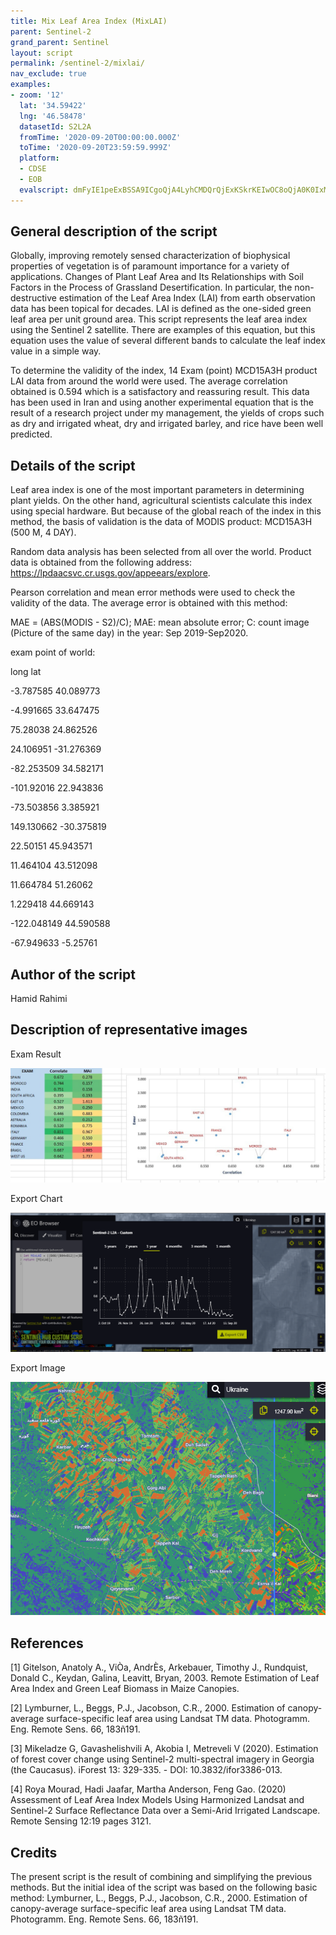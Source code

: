 ```yaml
---
title: Mix Leaf Area Index (MixLAI)
parent: Sentinel-2
grand_parent: Sentinel
layout: script
permalink: /sentinel-2/mixlai/
nav_exclude: true
examples:
- zoom: '12'
  lat: '34.59422'
  lng: '46.58478'
  datasetId: S2L2A
  fromTime: '2020-09-20T00:00:00.000Z'
  toTime: '2020-09-20T23:59:59.999Z'
  platform:
  - CDSE
  - EOB
  evalscript: dmFyIE1peExBSSA9ICgoQjA4LyhCMDQrQjExKSkrKEIwOC8oQjA0K0IxMikpKS8yLjA7IC8vIGNhbGN1bGF0ZSB0aGUgaW5kZXgKcmV0dXJuIFtNaXhMQUldCmlmIChNaXhMQUkgPCAwLjUpIHsKcmV0dXJuIFswLjMsIDAuMiwgMC43XSAKfQppZiAoTWl4TEFJIDwgMC43KSB7CnJldHVybiBbMC4yLCAwLjYsIDAuM10gCn0KaWYgKE1peExBSSA8IDEuNSkgewpyZXR1cm4gWzAuNSwgMC44LCAwLjJdIAp9CmVsc2UgewpyZXR1cm4gWzEsIDAuNCwgMF0gCn07Cg==
---
```


## General description of the script

Globally, improving remotely sensed characterization of biophysical properties of vegetation is of paramount importance for a variety of applications. Changes of Plant Leaf Area and Its Relationships with Soil Factors in the Process of Grassland Desertification. In particular, the non-destructive estimation of the Leaf Area Index (LAI) from earth observation data has been topical for decades. LAI is defined as the one-sided green leaf area per unit ground area. This script represents the leaf area index using the Sentinel 2 satellite. There are examples of this equation, but this equation uses the value of several different bands to calculate the leaf index value in a simple way.

To determine the validity of the index, 14 Exam (point) MCD15A3H product LAI data from around the world were used. The average correlation obtained is 0.594 which is a satisfactory and reassuring result. This data has been used in Iran and using another experimental equation that is the result of a research project under my management, the yields of crops such as dry and irrigated wheat, dry and irrigated barley, and rice have been well predicted.

## Details of the script

Leaf area index is one of the most important parameters in determining plant yields. On the other hand, agricultural scientists calculate this index using special hardware. But because of the global reach of the index in this method, the basis of validation is the data of MODIS product: MCD15A3H (500 M, 4 DAY).

Random data analysis has been selected from all over the world. Product data is obtained from the following address: https://lpdaacsvc.cr.usgs.gov/appeears/explore.

Pearson correlation and mean error methods were used to check the validity of the data. The average error is obtained with this method:

MAE = (ABS(MODIS - S2)/C); MAE: mean absolute error; C: count image (Picture of the same day) in the year: Sep 2019-Sep2020.

exam point of world:

long lat

-3.787585 40.089773

-4.991665 33.647475

75.28038 24.862526

24.106951 -31.276369

-82.253509 34.582171

-101.92016 22.943836

-73.503856 3.385921

149.130662 -30.375819

22.50151 45.943571

11.464104 43.512098

11.664784 51.26062

1.229418 44.669143

-122.048149 44.590588

-67.949633 -5.25761

## Author of the script

Hamid Rahimi

## Description of representative images

Exam Result

![Exam result](fig/exam_result.jpg)

Export Chart

![Export chart](fig/export_chart.jpg)

Export Image

![Export image](fig/export_image.jpg)

## References

[1] Gitelson, Anatoly A., ViÒa, AndrÈs, Arkebauer, Timothy J., Rundquist, Donald C., Keydan, Galina, Leavitt, Bryan, 2003. Remote Estimation of Leaf Area Index and Green Leaf Biomass in Maize Canopies.

[2] Lymburner, L., Beggs, P.J., Jacobson, C.R., 2000. Estimation of canopy-average surface-specific leaf area using Landsat TM data. Photogramm. Eng. Remote Sens. 66, 183ñ191.

[3] Mikeladze G, Gavashelishvili A, Akobia I, Metreveli V (2020). Estimation of forest cover change using Sentinel-2 multi-spectral imagery in Georgia (the Caucasus). iForest 13: 329-335. - DOI: 10.3832/ifor3386-013.

[4] Roya Mourad, Hadi Jaafar, Martha Anderson, Feng Gao. (2020) Assessment of Leaf Area Index Models Using Harmonized Landsat and Sentinel-2 Surface Reflectance Data over a Semi-Arid Irrigated Landscape. Remote Sensing 12:19 pages 3121.

## Credits

The present script is the result of combining and simplifying the previous methods. But the initial idea of the script was based on the following basic method:
Lymburner, L., Beggs, P.J., Jacobson, C.R., 2000. Estimation of canopy-average surface-specific leaf area using Landsat TM data. Photogramm. Eng. Remote Sens. 66, 183ñ191.